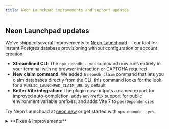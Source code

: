 ```yaml
---
title: Neon Launchpad improvements and support updates
---
```


## Neon Launchpad updates

We've shipped several improvements to [Neon Launchpad](/docs/reference/neon-launchpad) — our tool for instant Postgres database provisioning without configuration or account creation.

- **Streamlined CLI**: The `npx neondb --yes` command now runs entirely in your terminal with no browser interaction or CAPTCHA required
- **New claim command**: We added a `neondb claim` command that lets you claim databases directly from the CLI, this command looks for the look for a `PUBLIC_LAUNCHPAD_CLAIM_URL` by default
- **Better Vite integration**: The plugin now outputs a named export for improved auto-completion, adds `envPrefix` support for public environment variable prefixes, and adds Vite 7 to `peerDependencies`

Try Neon Launchpad at [neon.new](https://neon.new/) or get started with `npx neondb --yes`.

<details>
<summary>**Fixes & improvements**</summary>

- **Postgres extensions**
  - The [pgvector](/docs/extensions/pgvector) extension (version 0.8.1) is now supported on Postgres 18.

</details>
